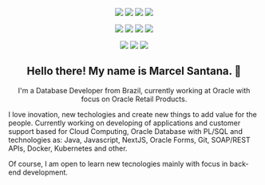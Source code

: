 <!--### Hi there, I'm Marcel Santana and this is my github repository 👋-->
<p align="center">
    <img src="https://img.shields.io/badge/OS-UNIX-informational?style=plastic&logo=freebsd&logoColor=white&color=2bbc8a"/> <img src="https://img.shields.io/badge/OS-Linux-informational?style=plastic&logo=slackware&logoColor=white&color=2bbc8a"/> <img src="https://img.shields.io/badge/OS-MacOS-informational?style=plastic&logo=macos&logoColor=white&color=2bbc8a"/> <img src="https://img.shields.io/badge/OS-Windows-informational?style=plastic&logo=windows&logoColor=white&color=2bbc8a"/>
</p>
<p align="center"> 
<img src="https://img.shields.io/badge/Code-Java-informational?style=plastic&logo=java&logoColor=white&color=red"/> <img src="https://img.shields.io/badge/Code-C/C++-informational?style=plastic&logo=c&logoColor=white&color=blue"/> <img src="https://img.shields.io/badge/Code-ReactJS-informational?style=plastic&logo=react&logoColor=white&color=61DAFB"/> <img src="https://img.shields.io/badge/Code-SQL-informational?style=plastic&logo=oracle&logoColor=white&color=red"/> 
</p>

<p align="center"> 
<img src="https://img.shields.io/badge/Tools-Docker-informational?style=plastic&logo=docker&logoColor=white&color=3494E0"/> <img src="https://img.shields.io/badge/Tools-Kubernetes-informational?style=plastic&logo=kubernetes&logoColor=white&color=326DE6"/> <img src="https://img.shields.io/badge/IDE-Eclipse-informational?style=plastic&logo=eclipse&logoColor=white&color=DA7A0A"/>
</p>
<h2 align="center">Hello there! My name is Marcel Santana. 👋 </h2>
<p align="center">I'm a Database Developer from Brazil, currently working at Oracle with focus on Oracle Retail Products.

I love inovation, new techologies and create new things to add value for the people. Currently working on developing of applications and customer support based for Cloud Computing, Oracle Database with PL/SQL and technologies as: Java, Javascript, NextJS, Oracle Forms, Git, SOAP/REST APIs, Docker, Kubernetes and other.

Of course, I am open to learn new tecnologies mainly with focus in back-end development. </p>

<!--
**marcelsantana/marcelsantana** is a ✨ _special_ ✨ repository because its `README.md` (this file) appears on your GitHub profile.

Here are some ideas to get you started:

- 🔭 I’m currently working on ...
- 🌱 I’m currently learning ...
- 👯 I’m looking to collaborate on ...
- 🤔 I’m looking for help with ...
- 💬 Ask me about ...
- 📫 How to reach me: ...
- 😄 Pronouns: ...
- ⚡ Fun fact: ...
-->
